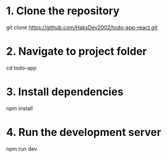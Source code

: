 # 1. Clone the repository

git clone https://github.com/HaksDev2002/todo-app-react.git

# 2. Navigate to project folder

cd todo-app

# 3. Install dependencies

npm install

# 4. Run the development server

npm run dev
